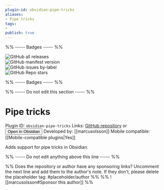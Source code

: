 ```yaml
---
plugin-id: obsidian-pipe-tricks
aliases:
- Pipe tricks
tags: 
- 
publish: true
---
```


%% ----- Badges ----- %%

![GitHub all releases](https://img.shields.io/github/downloads/marcusolsson/obsidian-pipe-tricks/total?color=573E7A&logo=github&style=for-the-badge)   
![GitHub manifest version](https://img.shields.io/github/manifest-json/v/marcusolsson/obsidian-pipe-tricks?color=573E7A&logo=github&style=for-the-badge)   
![GitHub issues by-label](https://img.shields.io/github/issues/marcusolsson/obsidian-pipe-tricks/help%20wanted?color=573E7A&logo=github&style=for-the-badge)   
![GitHub Repo stars](https://img.shields.io/github/stars/marcusolsson/obsidian-pipe-tricks?color=573E7A&logo=github&style=for-the-badge)

%% ----- Badges ----- %%

%% ----- Do not edit this section ----- %%

# Pipe tricks

Plugin ID: `obsidian-pipe-tricks`
Links: [GitHub repository](https://github.com/marcusolsson/obsidian-pipe-tricks) or [<button id=HH>Open in Obsidian</button>](obsidian://goto-plugin?id=obsidian-pipe-tricks)
Developed by: [[marcusolsson]]
Mobile compatible: [[Mobile-compatible plugins|Yes]]

Adds support for pipe tricks in Obsidian.

%% ----- Do not edit anything above this line ----- %% 

%% Does the repository or author have any sponsoring links? Uncomment the next line and add them to the author's note. If they don't, please delete the placeholder tag: #placeholder/author %%
%% ![[marcusolsson#Sponsor this author]] %%
